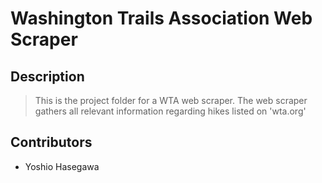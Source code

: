 # Washington Trails Association Web Scraper

## Description
> This is the project folder for a WTA web scraper.
> The web scraper gathers all relevant information regarding hikes listed on 'wta.org'

## Contributors
* Yoshio Hasegawa

